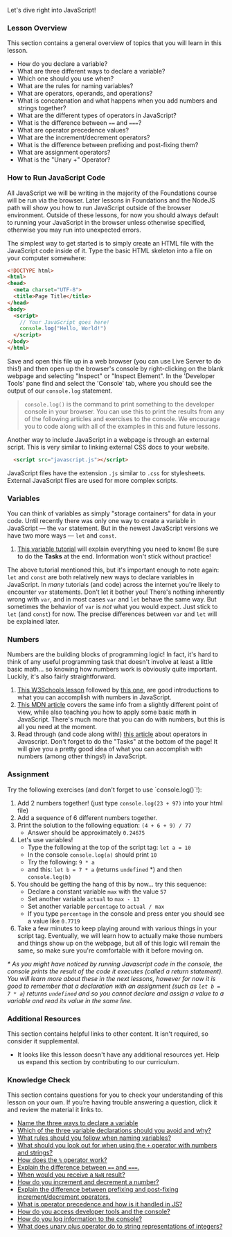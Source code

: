 Let's dive right into JavaScript!

### Lesson Overview

This section contains a general overview of topics that you will learn in this lesson.

*   How do you declare a variable?
*   What are three different ways to declare a variable?
*   Which one should you use when?
*   What are the rules for naming variables?
*   What are operators, operands, and operations?
*   What is concatenation and what happens when you add numbers and strings together?
*   What are the different types of operators in JavaScript?
*   What is the difference between `==` and `===`?
*   What are operator precedence values?
*   What are the increment/decrement operators?
*   What is the difference between prefixing and post-fixing them?
*   What are assignment operators?
*   What is the "Unary +" Operator?

### How to Run JavaScript Code

All JavaScript we will be writing in the majority of the Foundations course will be run via the browser. Later lessons in Foundations and the NodeJS path will show you how to run JavaScript outside of the browser environment. Outside of these lessons, for now you should always default to running your JavaScript in the browser unless otherwise specified, otherwise you may run into unexpected errors.

The simplest way to get started is to simply create an HTML file with the JavaScript code inside of it.  Type the basic HTML skeleton into a file on your computer somewhere:

~~~html
<!DOCTYPE html>
<html>
<head>
  <meta charset="UTF-8">
  <title>Page Title</title>
</head>
<body>
  <script>
    // Your JavaScript goes here!
    console.log("Hello, World!")
  </script>
</body>
</html>
~~~

Save and open this file up in a web browser (you can use Live Server to do this!) and then <span id="access-devTools-console">open up the browser's console by right-clicking on the blank webpage and selecting "Inspect" or "Inspect Element".  In the 'Developer Tools' pane find and select the 'Console' tab</span>, where you should see the output of our `console.log` statement.


> <span id="console-log">`console.log()` is the command to print something to the developer console in your browser. You can use this to print the results from any of the following articles and exercises to the console.</span> We encourage you to code along with all of the examples in this and future lessons.

Another way to include JavaScript in a webpage is through an external script. This is very similar to linking external CSS docs to your website. 

~~~html
  <script src="javascript.js"></script>
~~~

JavaScript files have the extension `.js` similar to `.css` for stylesheets. External JavaScript files are used for more complex scripts.

### Variables

You can think of variables as simply "storage containers" for data in your code. <span id="variable-declaration">Until recently there was only one way to create a variable in JavaScript &mdash; the `var` statement. But in the newest JavaScript versions we have two more ways &mdash; `let` and `const`.</span>

1.  [This variable tutorial](http://javascript.info/variables) will explain everything you need to know! Be sure to do the __Tasks__ at the end. Information won't stick without practice!

The above tutorial mentioned this, but it's important enough to note again: `let` and `const` are both relatively new ways to declare variables in JavaScript. <span id="avoid-var">In _many_ tutorials (and code) across the internet you're likely to encounter `var` statements. Don't let it bother you! There's nothing inherently wrong with `var`, and in most cases `var` and `let` behave the same way. But sometimes the behavior of `var` is _not_ what you would expect. Just stick to `let` (and `const`) for now.</span> The precise differences between `var` and `let` will be explained later.

### Numbers

Numbers are the building blocks of programming logic!  In fact, it's hard to think of any useful programming task that doesn't involve at least a little basic math... so knowing how numbers work is obviously quite important.  Luckily, it's also fairly straightforward.

1.  [This W3Schools lesson](https://www.w3schools.com/js/js_arithmetic.asp) followed by [this one](https://www.w3schools.com/js/js_numbers.asp), are good introductions to what you can accomplish with numbers in JavaScript.
2.  [This MDN article](https://developer.mozilla.org/en-US/docs/Learn/JavaScript/First_steps/Math) covers the same info from a slightly different point of view, while also teaching you how to apply some basic math in JavaScript. There's much more that you can do with numbers, but this is all you need at the moment.
3.  Read through \(and code along with!\) [this article](http://javascript.info/operators) about operators in Javascript.  Don't forget to do the "Tasks" at the bottom of the page!  It will give you a pretty good idea of what you can accomplish with numbers (among other things!) in JavaScript.

### Assignment

<div class="lesson-content__panel" markdown="1">
Try the following exercises (and don't forget to use `console.log()`!):

1.  Add 2 numbers together! (just type  `console.log(23 + 97)`   into your html file)
2.  Add a sequence of 6 different numbers together.
3.  Print the solution to the following equation: `(4 + 6 + 9) / 77`
    *   Answer should be approximately `0.24675`
4.  Let's use variables!
    *   Type the following at the top of the script tag: `let a = 10`
    *   In the console `console.log(a)` should print `10`
    *   Try the following: `9 * a`
    *   and this: `let b = 7 * a` (returns `undefined` \*) and then `console.log(b)`
5.  You should be getting the hang of this by now... try this sequence:
    *   Declare a constant variable `max` with the value `57`
    *   Set another variable `actual` to `max - 13`
    *   Set another variable `percentage` to `actual / max`
    *   If you type `percentage` in the console and press enter you should see a value like `0.7719`
6.  Take a few minutes to keep playing around with various things in your script tag.  Eventually, we will learn how to actually make those numbers and things show up on the webpage, but all of this logic will remain the same, so make sure you're comfortable with it before moving on.

_* As you might have noticed by running Javascript code in the console, the console prints the result of the code it executes (called a return statement). You will learn more about these in the next lessons, however for now it is good to remember that a declaration with an assignment (such as `let b = 7 * a`) returns `undefined` and so you cannot declare and assign a value to a variable and read its value in the same line._
</div>

### Additional Resources

This section contains helpful links to other content. It isn't required, so consider it supplemental.

*   It looks like this lesson doesn't have any additional resources yet. Help us expand this section by contributing to our curriculum.

### Knowledge Check

This section contains questions for you to check your understanding of this lesson on your own. If you’re having trouble answering a question, click it and review the material it links to.

*   <a class="knowledge-check-link" href="#variable-declaration">Name the three ways to declare a variable</a>
*   <a class="knowledge-check-link" href="#avoid-var">Which of the three variable declarations should you avoid and why?</a>
*   <a class="knowledge-check-link" href="https://javascript.info/variables#variable-naming">What rules should you follow when naming variables?</a>
*   <a class="knowledge-check-link" href="https://javascript.info/operators#string-concatenation-with-binary">What should you look out for when using the `+` operator with numbers and strings?</a>
*   <a class="knowledge-check-link" href="https://javascript.info/operators#remainder">How does the `%` operator work?</a>
*   <a class="knowledge-check-link" href="https://www.w3schools.com/js/js_numbers.asp">Explain the difference between `==` and `===`.</a>
*   <a class="knowledge-check-link" href="https://www.w3schools.com/js/js_numbers.asp">When would you receive a `NaN` result?</a>
*   <a class="knowledge-check-link" href="https://javascript.info/operators#increment-decrement">How do you increment and decrement a number?</a>
*   <a class="knowledge-check-link" href="https://javascript.info/operators#increment-decrement">Explain the difference between prefixing and post-fixing increment/decrement operators.</a>
*   <a class="knowledge-check-link" href="https://javascript.info/operators#operator-precedence">What is operator precedence and how is it handled in JS?</a>
*   <a class="knowledge-check-link" href="#access-devTools-console">How do you access developer tools and the console?</a>
*   <a class="knowledge-check-link" href="#console-log">How do you log information to the console?</a>
*   <a class="knowledge-check-link" href="https://javascript.info/operators#numeric-conversion-unary">What does unary plus operator do to string representations of integers?</a>
